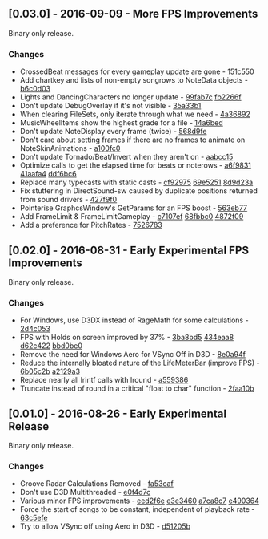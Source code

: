 ## [0.03.0] - 2016-09-09 - More FPS Improvements

Binary only release.

### Changes
- CrossedBeat messages for every gameplay update are gone - [151c550](../../commit/151c55046812d4754db897aac910a3d57bddb389)
- Add chartkey and lists of non-empty songrows to NoteData objects - [b6c0d03](../../commit/b6c0d03580667ddb637ab748c7c9eaf31087ad05)
- Lights and DancingCharacters no longer update - [99fab7c](../../commit/99fab7c1eee68e389b143cafda1101af30890f03) [fb2266f](../../commit/fb2266ff4930af00884ec6011a6560115046e8dd)
- Don't update DebugOverlay if it's not visible - [35a33b1](../../commit/35a33b16c137b242279f09465532d83564206792)
- When clearing FileSets, only iterate through what we need - [4a36892](../../commit/4a3689216321d0fa6616e514b9299493e838377c)
- MusicWheelItems show the highest grade for a file - [14a6bed](../../commit/14a6bed739193154852c53935755beb34f425aa8)
- Don't update NoteDisplay every frame (twice) - [568d9fe](../../commit/568d9fe9181d9930fa4252fd340001d123dc40ed)
- Don't care about setting frames if there are no frames to animate on NoteSkinAnimations - [a100fc0](../../commit/a100fc00add95d933be939af4554aa45b040ddf6)
- Don't update Tornado/Beat/Invert when they aren't on - [aabcc15](../../commit/aabcc1539b16776d02436876466cda3074af26dc)
- Optimize calls to get the elapsed time for beats or noterows - [a6f9831](../../commit/a6f9831afc6a1ba33182f872ff4cab9e5c4c2fcc) [41aafa4](../../commit/41aafa4cd3e0ebeb160569ef0ac12a17bdba09a8) [ddf6bc6](../../commit/ddf6bc6c3708e5e08895b332ae4fca4123214c56)
- Replace many typecasts with static casts - [cf92975](../../commit/cf92975dcb871909e1a856a58a391084404dc640) [69e5251](../../commit/69e5251e5ab8aa15d10ef3f125cc08c18352d807) [8d9d23a](../../commit/8d9d23a45cac5f81194bf4558358a2bbac213196)
- Fix stuttering in DirectSound-sw caused by duplicate positions returned from sound drivers - [427f9f0](../../commit/427f9f0ff2648a4d2281995f814cde331f66e372)
- Pointerise GraphcsWindow's GetParams for an FPS boost - [563eb77](../../commit/563eb77c3d5f87a4519b6bcede732420725a2b23) 
- Add FrameLimit & FrameLimitGameplay - [c7107ef](../../commit/c7107efbd6cf90e1728fd4d3f8bb84e8bc90593b) [68fbbc0](../../commit/68fbbc09e4e3dd04068809052c21a2308e8b917f) [4872f09](../../commit/4872f09a4fd5969830401d705e97db68855fdb13)
- Add a preference for PitchRates - [7526783](../../commit/75267835ada422ea014be09b408a78bdc98f0752)


## [0.02.0] - 2016-08-31 - Early Experimental FPS Improvements

Binary only release.

### Changes
- For Windows, use D3DX instead of RageMath for some calculations - [2d4c053](../../commit/2d4c0538a683da87c0a09ac68304f953b04542fa)
- FPS with Holds on screen improved by 37% - [3ba8bd5](../../commit/3ba8bd503a207e285880b199d30887d9b74ade01) [434eaa8](../../commit/434eaa846f5e8b43b139589132ec26a37d335cf0) [d62c422](../../commit/d62c42280f2620c286c45590a9e5bbfb83a72e0a) [bbd0be0](../../commit/bbd0be03edffc47e7a926bbe12f134c6e82ec535)
- Remove the need for Windows Aero for VSync Off in D3D - [8e0a94f](../../commit/8e0a94f0c7806a850d84df65750189a8d5e95ef7)
- Reduce the internally bloated nature of the LifeMeterBar (improve FPS) - [6b05c2b](../../commit/6b05c2b89ee2bcbb6ec6fabce09a3e953a0c09e7) [a2129a3](../../commit/a2129a39e9747e2bcf5d2a8b5f5e0a2017693352)
- Replace nearly all lrintf calls with lround - [a559386](../../commit/a5593868c478a1b6c66b628f28805190818f8bb3)
- Truncate instead of round in a critical "float to char" function - [2faa10b](../../commit/2faa10b023a66745fe23aa0a8aed96fd0341264a)


## [0.01.0] - 2016-08-26 - Early Experimental Release

Binary only release.

### Changes
- Groove Radar Calculations Removed - [fa53caf](../../commit/fa53cafb80ee8f450cad4baf6fbcc0d2156d71aa)
- Don't use D3D Multithreaded - [e0f4d7c](../../commit/e0f4d7c43c649f3f83d703f35779a0ff53553ba6)
- Various minor FPS improvements - [eed2f6e](../../commit/eed2f6e7c2ebb36af7b31b3d1cc4ba5992a88ba0) [e3e3460](../../commit/e3e346075f6411b648eed7b8fdf940287333a855) [a7ca8c7](../../commit/a7ca8c7a5ec955430cd3fa55f056ba408bffa10f) [e490364](../../commit/e4903649377257957728e907f313705dc4f18858)
- Force the start of songs to be constant, independent of playback rate - [63c5efe](../../commit/63c5efe778efc7c853c0636641e9e7d5c1570d2e)
- Try to allow VSync off using Aero in D3D - [d51205b](../../commit/d51205b174ced006aace4ac9a7d44affa0bfe872)
